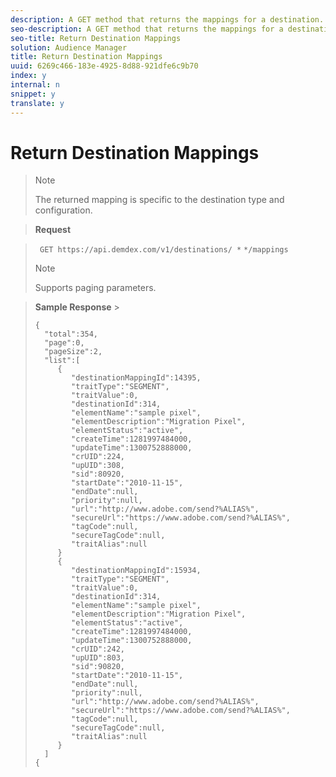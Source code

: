 ```yaml
---
description: A GET method that returns the mappings for a destination.
seo-description: A GET method that returns the mappings for a destination.
seo-title: Return Destination Mappings
solution: Audience Manager
title: Return Destination Mappings
uuid: 6269c466-183e-4925-8d88-921dfe6c9b70
index: y
internal: n
snippet: y
translate: y
---
```


# Return Destination Mappings



>>[!NOTE]
>>
>>The returned mapping is specific to the destination type and configuration.
>


>**Request** 

>` GET https://api.demdex.com/v1/destinations/ *` <destinationId>`*/mappings` 
>>[!NOTE]
>>
>>Supports paging parameters.
>


>**Sample Response** >
>```
>{ 
>   "total":354, 
>   "page":0, 
>   "pageSize":2, 
>   "list":[ 
>      { 
>         "destinationMappingId":14395, 
>         "traitType":"SEGMENT", 
>         "traitValue":0, 
>         "destinationId":314, 
>         "elementName":"sample pixel", 
>         "elementDescription":"Migration Pixel", 
>         "elementStatus":"active", 
>         "createTime":1281997484000, 
>         "updateTime":1300752888000, 
>         "crUID":224, 
>         "upUID":308, 
>         "sid":80920, 
>         "startDate":"2010-11-15", 
>         "endDate":null, 
>         "priority":null, 
>         "url":"http://www.adobe.com/send?%ALIAS%", 
>         "secureUrl":"https://www.adobe.com/send?%ALIAS%", 
>         "tagCode":null, 
>         "secureTagCode":null, 
>         "traitAlias":null 
>      } 
>      { 
>         "destinationMappingId":15934, 
>         "traitType":"SEGMENT", 
>         "traitValue":0, 
>         "destinationId":314, 
>         "elementName":"sample pixel", 
>         "elementDescription":"Migration Pixel", 
>         "elementStatus":"active", 
>         "createTime":1281997484000, 
>         "updateTime":1300752888000, 
>         "crUID":242, 
>         "upUID":803, 
>         "sid":90820, 
>         "startDate":"2010-11-15", 
>         "endDate":null, 
>         "priority":null, 
>         "url":"http://www.adobe.com/send?%ALIAS%", 
>         "secureUrl":"https://www.adobe.com/send?%ALIAS%", 
>         "tagCode":null, 
>         "secureTagCode":null, 
>         "traitAlias":null 
>      } 
>   ] 
>{
>```

